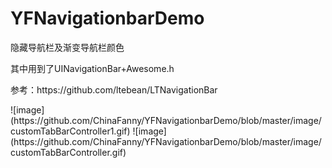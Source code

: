 # YFNavigationbarDemo
<P>
隐藏导航栏及渐变导航栏颜色
</P>
<P>
其中用到了UINavigationBar+Awesome.h
</P>
<P>
参考：https://github.com/ltebean/LTNavigationBar
</P>
![image](https://github.com/ChinaFanny/YFNavigationbarDemo/blob/master/image/customTabBarController1.gif)
![image](https://github.com/ChinaFanny/YFNavigationbarDemo/blob/master/image/customTabBarController.gif)
